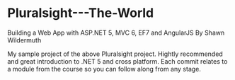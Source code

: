 # Pluralsight---The-World
Building a Web App with ASP.NET 5, MVC 6, EF7 and AngularJS
By Shawn Wildermuth

My sample project of the above Pluralsight project. Hightly recommended and great introduction to .NET 5 and cross platform. Each commit relates to a module from the course so you can follow along from any stage.
